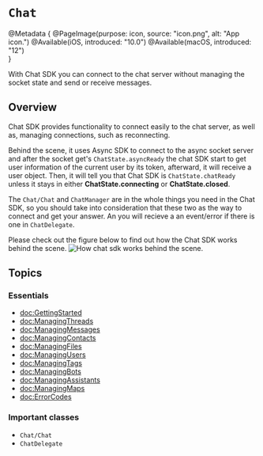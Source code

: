 # ``Chat``

@Metadata {
   @PageImage(purpose: icon, source: "icon.png", alt: "App icon.")
   @Available(iOS, introduced: "10.0")
   @Available(macOS, introduced: "12")    
}

With Chat SDK you can connect to the chat server without managing the socket state and send or receive messages.

## Overview
Chat SDK provides functionality to connect easily to the chat server, as well as, managing connections, such as reconnecting.

Behind the scene, it uses Async SDK to connect to the async socket server and after the socket get's `ChatState.asyncReady` the chat SDK start to get user information of the current user by its token, afterward, it will receive a user object. Then, it will tell you that Chat SDK is `ChatState.chatReady` unless it stays in either **ChatState.connecting** or **ChatState.closed**.

The ``Chat/Chat`` and ``ChatManager`` are in the whole things you need in the Chat SDK, so you should take into consideration that these two as the way to connect and get your answer. An you will recieve a an event/error if there is one in ``ChatDelegate``.

Please check out the figure below to find out how the Chat SDK works behind the scene.
![How chat sdk works behind the scene.](chat-flow.png)

## Topics

### Essentials

- <doc:GettingStarted>
- <doc:ManagingThreads>
- <doc:ManagingMessages>
- <doc:ManagingContacts>
- <doc:ManagingFiles>
- <doc:ManagingUsers>
- <doc:ManagingTags>
- <doc:ManagingBots>
- <doc:ManagingAssistants>
- <doc:ManagingMaps>
- <doc:ErrorCodes>

### Important classes
- ``Chat/Chat``
- ``ChatDelegate``
